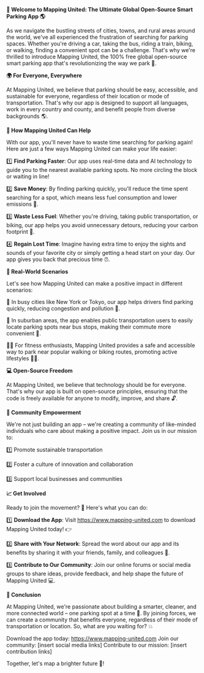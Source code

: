 **🚀 Welcome to Mapping United: The Ultimate Global Open-Source Smart Parking App 🌎**

As we navigate the bustling streets of cities, towns, and rural areas around the world, we've all experienced the frustration of searching for parking spaces. Whether you're driving a car, taking the bus, riding a train, biking, or walking, finding a convenient spot can be a challenge. That's why we're thrilled to introduce Mapping United, the 100% free global open-source smart parking app that's revolutionizing the way we park 🚗.

**🌍 For Everyone, Everywhere**

At Mapping United, we believe that parking should be easy, accessible, and sustainable for everyone, regardless of their location or mode of transportation. That's why our app is designed to support all languages, work in every country and county, and benefit people from diverse backgrounds 🌎.

**🚀 How Mapping United Can Help**

With our app, you'll never have to waste time searching for parking again! Here are just a few ways Mapping United can make your life easier:

1️⃣ **Find Parking Faster**: Our app uses real-time data and AI technology to guide you to the nearest available parking spots. No more circling the block or waiting in line!

2️⃣ **Save Money**: By finding parking quickly, you'll reduce the time spent searching for a spot, which means less fuel consumption and lower emissions 🌟.

3️⃣ **Waste Less Fuel**: Whether you're driving, taking public transportation, or biking, our app helps you avoid unnecessary detours, reducing your carbon footprint 👋.

4️⃣ **Regain Lost Time**: Imagine having extra time to enjoy the sights and sounds of your favorite city or simply getting a head start on your day. Our app gives you back that precious time ⏰.

**🌆 Real-World Scenarios**

Let's see how Mapping United can make a positive impact in different scenarios:

🚗 In busy cities like New York or Tokyo, our app helps drivers find parking quickly, reducing congestion and pollution 🌊.

🚌 In suburban areas, the app enables public transportation users to easily locate parking spots near bus stops, making their commute more convenient 🚌.

🏃‍♀️ For fitness enthusiasts, Mapping United provides a safe and accessible way to park near popular walking or biking routes, promoting active lifestyles 🏃‍♂️.

**💻 Open-Source Freedom**

At Mapping United, we believe that technology should be for everyone. That's why our app is built on open-source principles, ensuring that the code is freely available for anyone to modify, improve, and share 🔓.

**🌟 Community Empowerment**

We're not just building an app – we're creating a community of like-minded individuals who care about making a positive impact. Join us in our mission to:

1️⃣ Promote sustainable transportation

2️⃣ Foster a culture of innovation and collaboration

3️⃣ Support local businesses and communities

**📈 Get Involved**

Ready to join the movement? 🌟 Here's what you can do:

1️⃣ **Download the App**: Visit https://www.mapping-united.com to download Mapping United today! 👉

2️⃣ **Share with Your Network**: Spread the word about our app and its benefits by sharing it with your friends, family, and colleagues 📱.

3️⃣ **Contribute to Our Community**: Join our online forums or social media groups to share ideas, provide feedback, and help shape the future of Mapping United 💻.

**🌈 Conclusion**

At Mapping United, we're passionate about building a smarter, cleaner, and more connected world – one parking spot at a time 🚀. By joining forces, we can create a community that benefits everyone, regardless of their mode of transportation or location. So, what are you waiting for? 💥

Download the app today: https://www.mapping-united.com
Join our community: [insert social media links]
Contribute to our mission: [insert contribution links]

Together, let's map a brighter future 🌟!